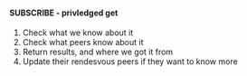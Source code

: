 #### SUBSCRIBE - privledged get
1. Check what we know about it
2. Check what peers know about it
3. Return results, and where we got it from
4. Update their rendesvous peers if they want to know more

